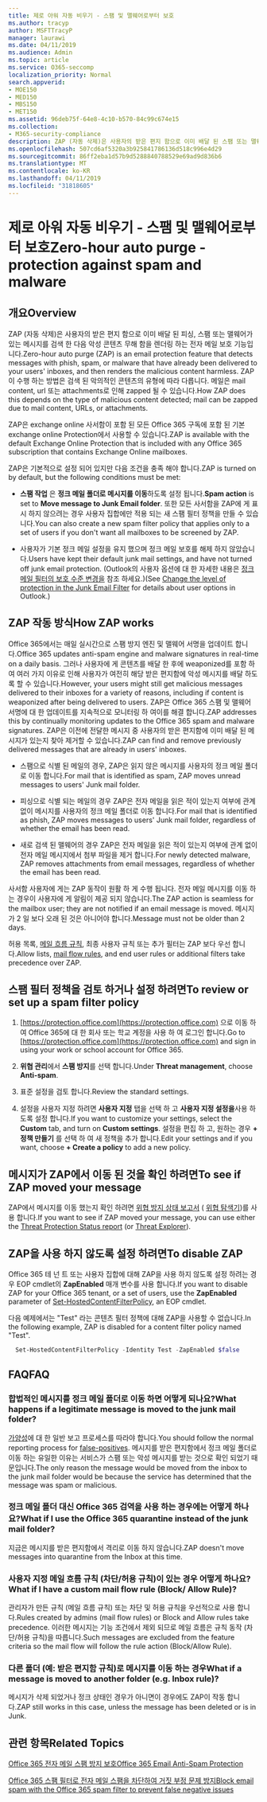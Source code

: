 ```yaml
---
title: 제로 아워 자동 비우기 - 스팸 및 맬웨어로부터 보호
ms.author: tracyp
author: MSFTTracyP
manager: laurawi
ms.date: 04/11/2019
ms.audience: Admin
ms.topic: article
ms.service: O365-seccomp
localization_priority: Normal
search.appverid:
- MOE150
- MED150
- MBS150
- MET150
ms.assetid: 96deb75f-64e8-4c10-b570-84c99c674e15
ms.collection:
- M365-security-compliance
description: ZAP (자동 삭제)은 사용자의 받은 편지 함으로 이미 배달 된 스팸 또는 맬웨어가 있는 메시지를 검색 한 다음 악의적인 콘텐츠를 렌더링 하는 전자 메일 보호 기능입니다. ZAP이 수행 하는 방법은 검색 된 악의적인 콘텐츠의 유형에 따라 다릅니다.
ms.openlocfilehash: 507cd6af5320a3b925841786136d518c996e4d29
ms.sourcegitcommit: 86ff2eba1d57b9d5288840788529e69ad9d836b6
ms.translationtype: MT
ms.contentlocale: ko-KR
ms.lasthandoff: 04/11/2019
ms.locfileid: "31818605"
---
```

# <a name="zero-hour-auto-purge---protection-against-spam-and-malware"></a><span data-ttu-id="80487-104">제로 아워 자동 비우기 - 스팸 및 맬웨어로부터 보호</span><span class="sxs-lookup"><span data-stu-id="80487-104">Zero-hour auto purge - protection against spam and malware</span></span>

## <a name="overview"></a><span data-ttu-id="80487-105">개요</span><span class="sxs-lookup"><span data-stu-id="80487-105">Overview</span></span>

<span data-ttu-id="80487-106">ZAP (자동 삭제)은 사용자의 받은 편지 함으로 이미 배달 된 피싱, 스팸 또는 맬웨어가 있는 메시지를 검색 한 다음 악성 콘텐츠 무해 함을 렌더링 하는 전자 메일 보호 기능입니다.</span><span class="sxs-lookup"><span data-stu-id="80487-106">Zero-hour auto purge (ZAP) is an email protection feature that detects messages with phish, spam, or malware that have already been delivered to your users' inboxes, and then renders the malicious content harmless.</span></span> <span data-ttu-id="80487-107">ZAP이 수행 하는 방법은 검색 된 악의적인 콘텐츠의 유형에 따라 다릅니다. 메일은 mail content, url 또는 attachments로 인해 zapped 될 수 있습니다.</span><span class="sxs-lookup"><span data-stu-id="80487-107">How ZAP does this depends on the type of malicious content detected; mail can be zapped due to mail content, URLs, or attachments.</span></span>
  
<span data-ttu-id="80487-108">ZAP은 exchange online 사서함이 포함 된 모든 Office 365 구독에 포함 된 기본 exchange online Protection에서 사용할 수 있습니다.</span><span class="sxs-lookup"><span data-stu-id="80487-108">ZAP is available with the default Exchange Online Protection that is included with any Office 365 subscription that contains Exchange Online mailboxes.</span></span>

<span data-ttu-id="80487-109">ZAP은 기본적으로 설정 되어 있지만 다음 조건을 충족 해야 합니다.</span><span class="sxs-lookup"><span data-stu-id="80487-109">ZAP is turned on by default, but the following conditions must be met:</span></span>
  
- <span data-ttu-id="80487-110">**스팸 작업** 은 **정크 메일 폴더로 메시지를 이동**하도록 설정 됩니다.</span><span class="sxs-lookup"><span data-stu-id="80487-110">**Spam action** is set to **Move message to Junk Email folder**.</span></span> <span data-ttu-id="80487-111">또한 모든 사서함을 ZAP에 게 표시 하지 않으려는 경우 사용자 집합에만 적용 되는 새 스팸 필터 정책을 만들 수 있습니다.</span><span class="sxs-lookup"><span data-stu-id="80487-111">You can also create a new spam filter policy that applies only to a set of users if you don't want all mailboxes to be screened by ZAP.</span></span>

- <span data-ttu-id="80487-112">사용자가 기본 정크 메일 설정을 유지 했으며 정크 메일 보호를 해제 하지 않았습니다.</span><span class="sxs-lookup"><span data-stu-id="80487-112">Users have kept their default junk mail settings, and have not turned off junk email protection.</span></span> <span data-ttu-id="80487-113">(Outlook의 사용자 옵션에 대 한 자세한 내용은 [정크 메일 필터의 보호 수준 변경을](https://support.office.com/article/change-the-level-of-protection-in-the-junk-email-filter-e89c12d8-9d61-4320-8c57-d982c8d52f6b) 참조 하세요.)</span><span class="sxs-lookup"><span data-stu-id="80487-113">(See [Change the level of protection in the Junk Email Filter](https://support.office.com/article/change-the-level-of-protection-in-the-junk-email-filter-e89c12d8-9d61-4320-8c57-d982c8d52f6b) for details about user options in Outlook.)</span></span> 
  
## <a name="how-zap-works"></a><span data-ttu-id="80487-114">ZAP 작동 방식</span><span class="sxs-lookup"><span data-stu-id="80487-114">How ZAP works</span></span>

<span data-ttu-id="80487-115">Office 365에서는 매일 실시간으로 스팸 방지 엔진 및 맬웨어 서명을 업데이트 합니다.</span><span class="sxs-lookup"><span data-stu-id="80487-115">Office 365 updates anti-spam engine and malware signatures in real-time on a daily basis.</span></span> <span data-ttu-id="80487-116">그러나 사용자에 게 콘텐츠를 배달 한 후에 weaponized를 포함 하 여 여러 가지 이유로 인해 사용자가 여전히 해당 받은 편지함에 악성 메시지를 배달 하도록 할 수 있습니다.</span><span class="sxs-lookup"><span data-stu-id="80487-116">However, your users might still get malicious messages delivered to their inboxes for a variety of reasons, including if content is weaponized after being delivered to users.</span></span> <span data-ttu-id="80487-117">ZAP은 Office 365 스팸 및 맬웨어 서명에 대 한 업데이트를 지속적으로 모니터링 하 여이를 해결 합니다.</span><span class="sxs-lookup"><span data-stu-id="80487-117">ZAP addresses this by continually monitoring updates to the Office 365 spam and malware signatures.</span></span> <span data-ttu-id="80487-118">ZAP은 이전에 전달한 메시지 중 사용자의 받은 편지함에 이미 배달 된 메시지가 있는지 찾아 제거할 수 있습니다.</span><span class="sxs-lookup"><span data-stu-id="80487-118">ZAP can find and remove previously delivered messages that are already in users' inboxes.</span></span>

- <span data-ttu-id="80487-119">스팸으로 식별 된 메일의 경우, ZAP은 읽지 않은 메시지를 사용자의 정크 메일 폴더로 이동 합니다.</span><span class="sxs-lookup"><span data-stu-id="80487-119">For mail that is identified as spam, ZAP moves unread messages to users' Junk mail folder.</span></span>

- <span data-ttu-id="80487-120">피싱으로 식별 되는 메일의 경우 ZAP은 전자 메일을 읽은 적이 있는지 여부에 관계 없이 메시지를 사용자의 정크 메일 폴더로 이동 합니다.</span><span class="sxs-lookup"><span data-stu-id="80487-120">For mail that is identified as phish, ZAP moves messages to users' Junk mail folder, regardless of whether the email has been read.</span></span>

- <span data-ttu-id="80487-121">새로 검색 된 맬웨어의 경우 ZAP은 전자 메일을 읽은 적이 있는지 여부에 관계 없이 전자 메일 메시지에서 첨부 파일을 제거 합니다.</span><span class="sxs-lookup"><span data-stu-id="80487-121">For newly detected malware, ZAP removes attachments from email messages, regardless of whether the email has been read.</span></span>
  
<span data-ttu-id="80487-122">사서함 사용자에 게는 ZAP 동작이 원활 하 게 수행 됩니다. 전자 메일 메시지를 이동 하는 경우이 사용자에 게 알림이 제공 되지 않습니다.</span><span class="sxs-lookup"><span data-stu-id="80487-122">The ZAP action is seamless for the mailbox user; they are not notified if an email message is moved.</span></span> <span data-ttu-id="80487-123">메시지가 2 일 보다 오래 된 것은 아니어야 합니다.</span><span class="sxs-lookup"><span data-stu-id="80487-123">Message must not be older than 2 days.</span></span>
  
<span data-ttu-id="80487-124">허용 목록, [메일 흐름 규칙](https://go.microsoft.com/fwlink/p/?LinkId=722755), 최종 사용자 규칙 또는 추가 필터는 ZAP 보다 우선 합니다.</span><span class="sxs-lookup"><span data-stu-id="80487-124">Allow lists, [mail flow rules](https://go.microsoft.com/fwlink/p/?LinkId=722755), and end user rules or additional filters take precedence over ZAP.</span></span>
  
## <a name="to-review-or-set-up-a-spam-filter-policy"></a><span data-ttu-id="80487-125">스팸 필터 정책을 검토 하거나 설정 하려면</span><span class="sxs-lookup"><span data-stu-id="80487-125">To review or set up a spam filter policy</span></span>
  
1. <span data-ttu-id="80487-126">[https://protection.office.com](https://protection.office.com) 으로 이동 하 여 Office 365에 대 한 회사 또는 학교 계정을 사용 하 여 로그인 합니다.</span><span class="sxs-lookup"><span data-stu-id="80487-126">Go to [https://protection.office.com](https://protection.office.com) and sign in using your work or school account for Office 365.</span></span>

2. <span data-ttu-id="80487-127">**위협 관리**에서 **스팸 방지**를 선택 합니다.</span><span class="sxs-lookup"><span data-stu-id="80487-127">Under **Threat management**, choose **Anti-spam**.</span></span>

3. <span data-ttu-id="80487-128">표준 설정을 검토 합니다.</span><span class="sxs-lookup"><span data-stu-id="80487-128">Review the standard settings.</span></span>

4. <span data-ttu-id="80487-129">설정을 사용자 지정 하려면 **사용자 지정** 탭을 선택 하 고 **사용자 지정 설정을**사용 하도록 설정 합니다.</span><span class="sxs-lookup"><span data-stu-id="80487-129">If you want to customize your settings, select the **Custom** tab, and turn on **Custom settings**.</span></span> <span data-ttu-id="80487-130">설정을 편집 하 고, 원하는 경우 **+ 정책 만들기** 를 선택 하 여 새 정책을 추가 합니다.</span><span class="sxs-lookup"><span data-stu-id="80487-130">Edit your settings and if you want, choose **+ Create a policy** to add a new policy.</span></span>

## <a name="to-see-if-zap-moved-your-message"></a><span data-ttu-id="80487-131">메시지가 ZAP에서 이동 된 것을 확인 하려면</span><span class="sxs-lookup"><span data-stu-id="80487-131">To see if ZAP moved your message</span></span>

<span data-ttu-id="80487-132">ZAP에서 메시지를 이동 했는지 확인 하려면 [위협 방지 상태 보고서](view-email-security-reports.md#threat-protection-status-report) ( [위협 탐색기](use-explorer-in-security-and-compliance.md))를 사용 합니다.</span><span class="sxs-lookup"><span data-stu-id="80487-132">If you want to see if ZAP moved your message, you can use either the [Threat Protection Status report](view-email-security-reports.md#threat-protection-status-report) (or [Threat Explorer](use-explorer-in-security-and-compliance.md)).</span></span>

## <a name="to-disable-zap"></a><span data-ttu-id="80487-133">ZAP을 사용 하지 않도록 설정 하려면</span><span class="sxs-lookup"><span data-stu-id="80487-133">To disable ZAP</span></span>
  
<span data-ttu-id="80487-134">Office 365 테 넌 트 또는 사용자 집합에 대해 ZAP을 사용 하지 않도록 설정 하려는 경우 EOP cmdlet의 **ZapEnabled** 매개 [](https://go.microsoft.com/fwlink/p/?LinkId=722758)변수를 사용 합니다.</span><span class="sxs-lookup"><span data-stu-id="80487-134">If you want to disable ZAP for your Office 365 tenant, or a set of users, use the **ZapEnabled** parameter of [Set-HostedContentFilterPolicy](https://go.microsoft.com/fwlink/p/?LinkId=722758), an EOP cmdlet.</span></span>

<span data-ttu-id="80487-135">다음 예제에서는 "Test" 라는 콘텐츠 필터 정책에 대해 ZAP을 사용할 수 없습니다.</span><span class="sxs-lookup"><span data-stu-id="80487-135">In the following example, ZAP is disabled for a content filter policy named "Test".</span></span>

```Powershell
  Set-HostedContentFilterPolicy -Identity Test -ZapEnabled $false
```

## <a name="faq"></a><span data-ttu-id="80487-136">FAQ</span><span class="sxs-lookup"><span data-stu-id="80487-136">FAQ</span></span>

### <a name="what-happens-if-a-legitimate-message-is-moved-to-the-junk-mail-folder"></a><span data-ttu-id="80487-137">합법적인 메시지를 정크 메일 폴더로 이동 하면 어떻게 되나요?</span><span class="sxs-lookup"><span data-stu-id="80487-137">What happens if a legitimate message is moved to the junk mail folder?</span></span>
  
<span data-ttu-id="80487-138">[가양성](prevent-email-from-being-marked-as-spam.md)에 대 한 일반 보고 프로세스를 따라야 합니다.</span><span class="sxs-lookup"><span data-stu-id="80487-138">You should follow the normal reporting process for [false-positives](prevent-email-from-being-marked-as-spam.md).</span></span> <span data-ttu-id="80487-139">메시지를 받은 편지함에서 정크 메일 폴더로 이동 하는 유일한 이유는 서비스가 스팸 또는 악성 메시지를 받는 것으로 확인 되었기 때문입니다.</span><span class="sxs-lookup"><span data-stu-id="80487-139">The only reason the message would be moved from the inbox to the junk mail folder would be because the service has determined that the message was spam or malicious.</span></span>
  
### <a name="what-if-i-use-the-office-365-quarantine-instead-of-the-junk-mail-folder"></a><span data-ttu-id="80487-140">정크 메일 폴더 대신 Office 365 검역을 사용 하는 경우에는 어떻게 하나요?</span><span class="sxs-lookup"><span data-stu-id="80487-140">What if I use the Office 365 quarantine instead of the junk mail folder?</span></span>
  
<span data-ttu-id="80487-141">지금은 메시지를 받은 편지함에서 격리로 이동 하지 않습니다.</span><span class="sxs-lookup"><span data-stu-id="80487-141">ZAP doesn't move messages into quarantine from the Inbox at this time.</span></span>
  
### <a name="what-if-i-have-a-custom-mail-flow-rule-block-allow-rule"></a><span data-ttu-id="80487-142">사용자 지정 메일 흐름 규칙 (차단/허용 규칙)이 있는 경우 어떻게 하나요?</span><span class="sxs-lookup"><span data-stu-id="80487-142">What if I have a custom mail flow rule (Block/ Allow Rule)?</span></span>
  
<span data-ttu-id="80487-143">관리자가 만든 규칙 (메일 흐름 규칙) 또는 차단 및 허용 규칙을 우선적으로 사용 합니다.</span><span class="sxs-lookup"><span data-stu-id="80487-143">Rules created by admins (mail flow rules) or Block and Allow rules take precedence.</span></span> <span data-ttu-id="80487-144">이러한 메시지는 기능 조건에서 제외 되므로 메일 흐름은 규칙 동작 (차단/허용 규칙)을 따릅니다.</span><span class="sxs-lookup"><span data-stu-id="80487-144">Such messages are excluded from the feature criteria so the mail flow will follow the rule action (Block/Allow Rule).</span></span>

### <a name="what-if-a-message-is-moved-to-another-folder-eg-inbox-rule"></a><span data-ttu-id="80487-145">다른 폴더 (예: 받은 편지함 규칙)로 메시지를 이동 하는 경우</span><span class="sxs-lookup"><span data-stu-id="80487-145">What if a message is moved to another folder (e.g. Inbox rule)?</span></span>
<span data-ttu-id="80487-146">메시지가 삭제 되었거나 정크 상태인 경우가 아니면이 경우에도 ZAP이 작동 합니다.</span><span class="sxs-lookup"><span data-stu-id="80487-146">ZAP still works in this case, unless the message has been deleted or is in Junk.</span></span>

## <a name="related-topics"></a><span data-ttu-id="80487-147">관련 항목</span><span class="sxs-lookup"><span data-stu-id="80487-147">Related Topics</span></span>

[<span data-ttu-id="80487-148">Office 365 전자 메일 스팸 방지 보호</span><span class="sxs-lookup"><span data-stu-id="80487-148">Office 365 Email Anti-Spam Protection</span></span>](anti-spam-protection.md)
  
[<span data-ttu-id="80487-149">Office 365 스팸 필터로 전자 메일 스팸을 차단하여 거짓 부정 문제 방지</span><span class="sxs-lookup"><span data-stu-id="80487-149">Block email spam with the Office 365 spam filter to prevent false negative issues</span></span>](reduce-spam-email.md)
